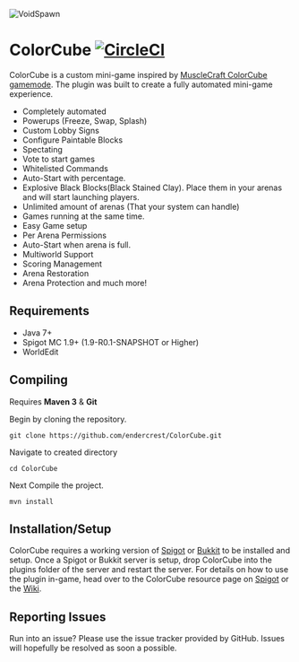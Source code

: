 ![VoidSpawn](https://www.spigotmc.org/attachments/colorcube-png.192932/)

ColorCube [![CircleCI](https://circleci.com/gh/endercrest/ColorCube.svg?style=svg)](https://circleci.com/gh/endercrest/ColorCube)
=========
ColorCube is a custom mini-game inspired by [MuscleCraft ColorCube gamemode](http://www.minecraftforum.net/forums/mapping-and-modding/maps/2112617-14w25b-color-cube-a-painting-minigame-by). The plugin was built to create a fully automated mini-game experience.

* Completely automated
* Powerups (Freeze, Swap, Splash)
* Custom Lobby Signs
* Configure Paintable Blocks
* Spectating
* Vote to start games
* Whitelisted Commands
* Auto-Start with percentage.
* Explosive Black Blocks(Black Stained Clay). Place them in your arenas and will start launching players.
* Unlimited amount of arenas (That your system can handle)
* Games running at the same time.
* Easy Game setup
* Per Arena Permissions
* Auto-Start when arena is full.
* Multiworld Support
* Scoring Management
* Arena Restoration
* Arena Protection and much more!


Requirements
------
* Java 7+
* Spigot MC 1.9+ (1.9-R0.1-SNAPSHOT or Higher)
* WorldEdit

Compiling
------
Requires **Maven 3** & **Git**

Begin by cloning the repository.

```git clone https://github.com/endercrest/ColorCube.git```

Navigate to created directory

```cd ColorCube```

Next Compile the project.

```mvn install```

Installation/Setup
------
ColorCube requires a working version of [Spigot](http://www.spigotmc.org/) or [Bukkit](https://bukkit.org/) to be installed and setup. Once a Spigot or Bukkit server is setup, drop ColorCube into the plugins folder of the server and restart the server. For details on how to use the plugin in-game, head over to the ColorCube resource page on [Spigot](https://www.spigotmc.org/resources/colorcube.20313/) or the [Wiki](https://github.com/endercrest/ColorCube/wiki).

Reporting Issues
------
Run into an issue? Please use the issue tracker provided by GitHub. Issues will hopefully be resolved as soon a possible.
